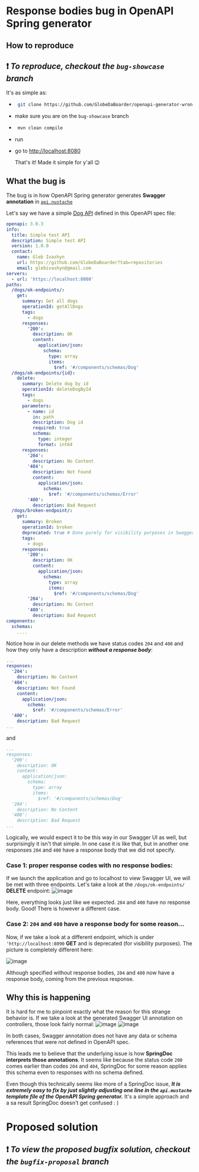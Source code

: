 # Response bodies bug in OpenAPI Spring generator
## How to reproduce
## ❗ _To reproduce, checkout the `bug-showcase` branch_ 
It's as simple as:
- ```bash
   git clone https://github.com/GlobeDaBoarder/openapi-generator-wrong-response-body-bug-demo.git
  ```

- make sure you are on the `bug-showcase` branch
- ```bash
   mvn clean compile
  ```

- run
- go to [http://localhost:8080](http://localhost:8080)

  That's it! Made it simple for y'all 😉

## What the bug is

The bug is in how OpenAPI Spring generator generates **Swagger annotation** in [`api.nustache`](https://github.com/OpenAPITools/openapi-generator/blob/master/modules/openapi-generator/src/main/resources/JavaSpring/api.mustache)

Let's say we have a simple [Dog API](https://github.com/GlobeDaBoarder/openapi-generator-wrong-response-body-bug-demo/blob/bug-showcase/src/main/resources/openapi.yaml) defined in this OpenAPI spec file:

```yaml
openapi: 3.0.3
info:
  title: Simple test API
  description: Simple test API
  version: 1.0.0
  contact:
    name: Gleb Ivashyn
    url: https://github.com/GlobeDaBoarder?tab=repositories
    email: glebivashyn@gmail.com
servers:
  - url: 'https://localhost:8080'
paths:
  /dogs/ok-endpoints/:
    get:
      summary: Get all dogs
      operationId: getAllDogs
      tags:
        - dogs
      responses:
        '200':
          description: OK
          content:
            application/json:
              schema:
                type: array
                items:
                  $ref: '#/components/schemas/Dog'
  /dogs/ok-endpoints/{id}:
    delete:
      summary: Delete dog by id
      operationId: deleteDogById
      tags:
        - dogs
      parameters:
        - name: id
          in: path
          description: Dog id
          required: true
          schema:
            type: integer
            format: int64
      responses:
        '204':
          description: No Content
        '404':
          description: Not Found
          content:
            application/json:
              schema:
                $ref: '#/components/schemas/Error'
        '400':
          description: Bad Request
  /dogs/broken-endpoint/:
    get:
      summary: Broken
      operationId: broken
      deprecated: true # Done purely for visibility purposes in Swagger UI
      tags:
        - dogs
      responses:
        '200':
          description: OK
          content:
            application/json:
              schema:
                type: array
                items:
                  $ref: '#/components/schemas/Dog'
        '204':
          description: No Content
        '400':
          description: Bad Request
components:
  schemas:
    ....
```

Notice how in our delete methods we have status codes `204` and `400` and how they only have a description _**without a response body**_:
``` yaml
... 
responses:
  '204':
    description: No Content
  '404':
    description: Not Found
    content:
      application/json:
        schema:
          $ref: '#/components/schemas/Error'
  '400':
    description: Bad Request
...
```

and 

``` yaml
...
responses:
  '200':
    description: OK
    content:
      application/json:
        schema:
          type: array
          items:
            $ref: '#/components/schemas/Dog'
  '204':
    description: No Content
  '400':
    description: Bad Request
...
```
Logically, we would expect it to be this way in our Swagger UI as well, but surprisingly it isn't that simple. In one case it is like that, but in another one responses `204` and `400` have 
a response body that we did not specify.

### Case 1: proper response codes with no response bodies:

If we launch the application and go to localhost to view Swagger UI, we will be met with three endpoints.
Let's take a look at the `/dogs/ok-endpoints/` **DELETE** endpoint:
![image](https://github.com/GlobeDaBoarder/openapi-generator-wrong-response-body-bug-demo/assets/74022878/534d31a7-7608-4d70-9dd3-533be810f31a)


Here, everything looks just like we expected. `204` and `400` have no response body. Good! There is however a different case.

### Case 2: `204` and `400` have a response body for some reason... 

Now, if we take a look at a different endpoint, which is under `
  'http://localhost:8090` **GET** and is deprecated (for visibility purposes). The picture is completely different here:

  ![image](https://github.com/GlobeDaBoarder/openapi-generator-wrong-response-body-bug-demo/assets/74022878/16903a94-e3ba-4f3f-b3fd-7a48e4a50625)

Although specified without response bodies, `204` and `400` now have a response body, coming from the previous response. 

## Why this is happening

It is hard for me to pinpoint exactly what the reason for this strange behavior is. If we take a look at the generated Swagger UI annotation on controllers, those look fairly normal:
![image](https://github.com/GlobeDaBoarder/openapi-generator-wrong-response-body-bug-demo/assets/74022878/372c5188-f046-4307-a7a6-135db6306f81)
![image](https://github.com/GlobeDaBoarder/openapi-generator-wrong-response-body-bug-demo/assets/74022878/04e47616-9d01-40d3-a080-c7decb5ef8d1)


In both cases, Swagger annotation does not have any data or schema references that were not defined in OpenAPI spec.

This leads me to believe that the underlying issue is how **SpringDoc interprets those annotations**. 
It seems like because the status code `200` comes earlier than codes `204` and `404`, SpringDoc for some reason applies this schema even to responses with no schema defined. 

Even though this technically seems like more of a SpringDoc issue, ***It is extremely easy to fix by just slightly adjusting one line in the `api.mustache`  template file of the OpenAPI Spring generator.***
It's a simple approach and a sa result SpringDoc doesn't get confused : ) 

# Proposed solution 

## ❗ _To view the proposed bugfix solution, checkout the `bugfix-proposal` branch_
